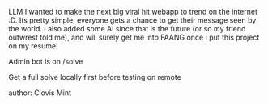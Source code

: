 LLM
I wanted to make the next big viral hit webapp to trend on the internet :D. Its pretty simple, everyone gets a chance to get their message seen by the world. I also added some AI since that is the future (or so my friend outwrest told me), and will surely get me into FAANG once I put this project on my resume!

Admin bot is on /solve

Get a full solve locally first before testing on remote

author: Clovis Mint
